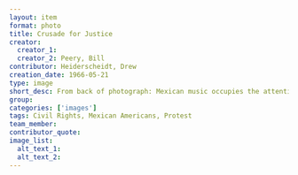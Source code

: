 ```yaml
---
layout: item
format: photo
title: Crusade for Justice
creator: 
  creator_1:  
  creator_2: Peery, Bill
contributor: Heiderscheidt, Drew
creation_date: 1966-05-21
type: image
short_desc: From back of photograph: Mexican music occupies the attention of Spanish-Americans and others at a political action rally of the "Crusade for Justice" in Civic Center. The rally, headed by Rudolph (Corky) Gonzales, also included voter registration at the Denver Election Commission, a sign-carrying march around City Hall, and a demonstration political caucus at the Denver Labor Center. 
group: 
categories: ['images'] 
tags: Civil Rights, Mexican Americans, Protest 
team_member: 
contributor_quote: 
image_list: 
  alt_text_1: 
  alt_text_2: 
---
```


